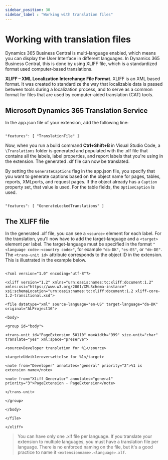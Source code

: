 ```yaml
---
sidebar_position: 30
sidebar_label : "Working with translation files"
---
```

# Working with translation files

Dynamics 365 Business Central is multi-language enabled, which means you can display the User Interface in different languages. In Dynamics 365 Business Central, this is done by using XLIFF file, which is a standardized format used computer-based translations.

**XLIFF – XML Localization Interchange File Format**. XLIFF is an XML based format. It was created to standardize the way that localizable data is passed between tools during a localization process, and to serve as a common format for files that are used by computer-aided translation (CAT) tools.

## Microsoft Dynamics 365 Translation Service

In the app.json file of your extension, add the following line:

```

"features": [ "TranslationFile" ]

```

Now, when you run a build command **Ctrl+Shift+B** in Visual Studio Code, a `\Translations` folder is generated and populated with the .xlf file that contains all the labels, label properties, and report labels that you're using in the extension. The generated .xlf file can now be translated.

By setting the `GenerateCaptions` flag in the app.json file, you specify that you want to generate captions based on the object name for pages, tables, reports, XMLports, and request pages. If the object already has a `Caption` property set, that value is used. For the table fields, the `OptionCaption` is used.

```

"features": [ "GenerateLockedTranslations" ]

```

## The XLIFF file

In the generated .xlf file, you can see a `<source>` element for each label. For the translation, you'll now have to add the target-language and a `<target>` element per label. The target-language must be specified in the format `"<language code>-<country code>"`, for example `"da-DK"`, `"es-ES"`, or `"de-DE"`. The `<trans-unit id>` attribute corresponds to the object ID in the extension. This is illustrated in the example below.

```

<?xml version="1.0" encoding="utf-8"?>

<xliff version="1.2" xmlns="urn:oasis:names:tc:xliff:document:1.2" xmlns:xsi="https://www.w3.org/2001/XMLSchema-instance" xsi:schemaLocation="urn:oasis:names:tc:xliff:document:1.2 xliff-core-1.2-transitional.xsd">

<file datatype="xml" source-language="en-US" target-language="da-DK" original="ALProject16">

<body>

<group id="body">

<trans-unit id="PageExtension 50110" maxWidth="999" size-unit="char" translate="yes" xml:space="preserve">

<source>Developer translation for %1</source>

<target>Udvikleroversættelse for %1</target>

<note from="Developer" annotates="general" priority="2">%1 is extension name</note>

<note from="Xliff Generator" annotates="general" priority="3">PageExtension - PageExtension</note>

</trans-unit>

</group>

</body>

</file>

</xliff>

```
> You can have only one .xlf file per language. If you translate your extension to multiple languages, you must have a translation file per language. There is no enforced naming on the file, but it's a good practice to name it `<extensionname>.<language>.xlf`.
